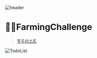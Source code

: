 <br>
<br>

![header](https://capsule-render.vercel.app/api?type=Cylinder&color=0:99a4f6,100:E4E5E4&height=180&section=header&text=RESAT%20FarmingChallenge%20&fontSize=50&)

# 👩‍🌾FarmingChallenge
> [투두리스트](https://classy-piroshki-3229c8.netlify.app/)

![TodoList](https://github.com/sm022/RESAT_FarmingChallenge/assets/77651050/749a7d93-48d7-42d2-b889-579494c24362)


<br>

